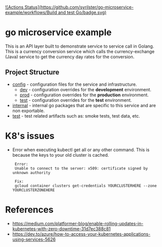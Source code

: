 [![Actions Status](https://github.com/syrilster/go-microservice-example/workflows/Build and test Go/badge.svg)](https://github.com/syrilster/go-microservice-example/actions)

# go microservice example

This is an API layer built to demonstrate service to service call in Golang. This is a currency conversion service which calls the
currency-exchange (Java) service to get the currency day rates for the conversion.

## Project Structure

- [config](./config) -  configuration files for the service and infrastructure.
    - [dev](./config/dev) - configuration overrides for the **development** environment.
    - [prod](./config/prod) - configuration overrides for the **production** environment.
    - [test](./config/test) - configuration overrides for the **test** environment.
- [internal](./internal) - internal go packages that are specific to this service and are non exportable.
- [test](./test) - test related artifacts such as: smoke tests, test data, etc.
    
# K8's issues
* Error when executing kubectl get all or any other command. This is because the keys to your old cluster is cached.
   ```
    Error:
    Unable to connect to the server: x509: certificate signed by unknown authority
    
    Fix:
    gcloud container clusters get-credentials YOURCLUSTERHERE --zone YOURCLUSTERZONEHERE
    ```
# References
* https://medium.com/platformer-blog/enable-rolling-updates-in-kubernetes-with-zero-downtime-31d7ec388c81
* https://dev.to/azure/how-to-access-your-kubernetes-applications-using-services-5626
